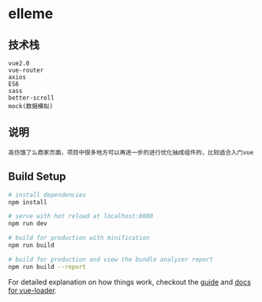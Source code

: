 # elleme

## 技术栈
``` 
vue2.0
vue-router
axios
ES6
sass
better-scroll
mock(数据模拟)
```

## 说明
``` 
高仿饿了么商家页面，项目中很多地方可以再进一步的进行优化抽成组件的，比较适合入门vue
```

## Build Setup

``` bash
# install dependencies
npm install

# serve with hot reload at localhost:8080
npm run dev

# build for production with minification
npm run build

# build for production and view the bundle analyzer report
npm run build --report
```

For detailed explanation on how things work, checkout the [guide](http://vuejs-templates.github.io/webpack/) and [docs for vue-loader](http://vuejs.github.io/vue-loader).
